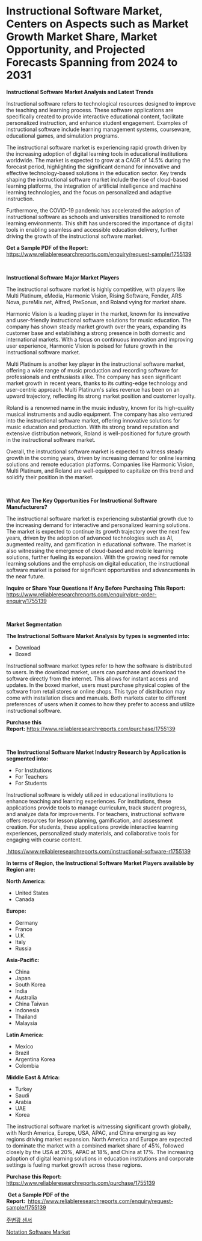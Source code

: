 <p><h1>Instructional Software Market, Centers on Aspects such as Market Growth Market Share, Market Opportunity, and Projected Forecasts Spanning from 2024 to 2031</h1></p><p><strong>Instructional Software Market Analysis and Latest Trends</strong></p>
<p><p>Instructional software refers to technological resources designed to improve the teaching and learning process. These software applications are specifically created to provide interactive educational content, facilitate personalized instruction, and enhance student engagement. Examples of instructional software include learning management systems, courseware, educational games, and simulation programs.</p><p>The instructional software market is experiencing rapid growth driven by the increasing adoption of digital learning tools in educational institutions worldwide. The market is expected to grow at a CAGR of 14.5% during the forecast period, highlighting the significant demand for innovative and effective technology-based solutions in the education sector. Key trends shaping the instructional software market include the rise of cloud-based learning platforms, the integration of artificial intelligence and machine learning technologies, and the focus on personalized and adaptive instruction.</p><p>Furthermore, the COVID-19 pandemic has accelerated the adoption of instructional software as schools and universities transitioned to remote learning environments. This shift has underscored the importance of digital tools in enabling seamless and accessible education delivery, further driving the growth of the instructional software market.</p></p>
<p><strong>Get a Sample PDF of the Report:&nbsp;</strong> <a href="https://www.reliableresearchreports.com/enquiry/request-sample/1755139">https://www.reliableresearchreports.com/enquiry/request-sample/1755139</a></p>
<p>&nbsp;</p>
<p><strong>Instructional Software Major Market Players</strong></p>
<p><p>The instructional software market is highly competitive, with players like Multi Platinum, eMedia, Harmonic Vision, Rising Software, Fender, ARS Nova, pureMix.net, Alfred, PreSonus, and Roland vying for market share. </p><p>Harmonic Vision is a leading player in the market, known for its innovative and user-friendly instructional software solutions for music education. The company has shown steady market growth over the years, expanding its customer base and establishing a strong presence in both domestic and international markets. With a focus on continuous innovation and improving user experience, Harmonic Vision is poised for future growth in the instructional software market.</p><p>Multi Platinum is another key player in the instructional software market, offering a wide range of music production and recording software for professionals and enthusiasts alike. The company has seen significant market growth in recent years, thanks to its cutting-edge technology and user-centric approach. Multi Platinum's sales revenue has been on an upward trajectory, reflecting its strong market position and customer loyalty.</p><p>Roland is a renowned name in the music industry, known for its high-quality musical instruments and audio equipment. The company has also ventured into the instructional software market, offering innovative solutions for music education and production. With its strong brand reputation and extensive distribution network, Roland is well-positioned for future growth in the instructional software market.</p><p>Overall, the instructional software market is expected to witness steady growth in the coming years, driven by increasing demand for online learning solutions and remote education platforms. Companies like Harmonic Vision, Multi Platinum, and Roland are well-equipped to capitalize on this trend and solidify their position in the market.</p></p>
<p>&nbsp;</p>
<p><strong>What Are The Key Opportunities For Instructional Software Manufacturers?</strong></p>
<p><p>The instructional software market is experiencing substantial growth due to the increasing demand for interactive and personalized learning solutions. The market is expected to continue its growth trajectory over the next few years, driven by the adoption of advanced technologies such as AI, augmented reality, and gamification in educational software. The market is also witnessing the emergence of cloud-based and mobile learning solutions, further fueling its expansion. With the growing need for remote learning solutions and the emphasis on digital education, the instructional software market is poised for significant opportunities and advancements in the near future.</p></p>
<p><strong>Inquire or Share Your Questions If Any Before Purchasing This Report:</strong> <a href="https://www.reliableresearchreports.com/enquiry/pre-order-enquiry/1755139">https://www.reliableresearchreports.com/enquiry/pre-order-enquiry/1755139</a></p>
<p>&nbsp;</p>
<p><strong>Market Segmentation</strong></p>
<p><strong>The Instructional Software Market Analysis by types is segmented into:</strong></p>
<p><ul><li>Download</li><li>Boxed</li></ul></p>
<p><p>Instructional software market types refer to how the software is distributed to users. In the download market, users can purchase and download the software directly from the internet. This allows for instant access and updates. In the boxed market, users must purchase physical copies of the software from retail stores or online shops. This type of distribution may come with installation discs and manuals. Both markets cater to different preferences of users when it comes to how they prefer to access and utilize instructional software.</p></p>
<p><strong>Purchase this Report:&nbsp;</strong><a href="https://www.reliableresearchreports.com/purchase/1755139">https://www.reliableresearchreports.com/purchase/1755139</a></p>
<p>&nbsp;</p>
<p><strong>The Instructional Software Market Industry Research by Application is segmented into:</strong></p>
<p><ul><li>For Institutions</li><li>For Teachers</li><li>For Students</li></ul></p>
<p><p>Instructional software is widely utilized in educational institutions to enhance teaching and learning experiences. For institutions, these applications provide tools to manage curriculum, track student progress, and analyze data for improvements. For teachers, instructional software offers resources for lesson planning, gamification, and assessment creation. For students, these applications provide interactive learning experiences, personalized study materials, and collaborative tools for engaging with course content.</p></p>
<p><a href="https://www.reliableresearchreports.com/instructional-software-r1755139">&nbsp;https://www.reliableresearchreports.com/instructional-software-r1755139</a></p>
<p><strong>In terms of Region, the Instructional Software Market Players available by Region are:</strong></p>
<p>
    <p> <strong> North America: </strong>
        <ul>
            <li>United States</li>
            <li>Canada</li>
        </ul>
        </p> 
    <p> <strong> Europe: </strong>
        <ul>
            <li>Germany</li>
            <li>France</li>
            <li>U.K.</li>
            <li>Italy</li>
            <li>Russia</li>
        </ul>
        </p> 
    <p> <strong> Asia-Pacific: </strong>
        <ul>
            <li>China</li>
            <li>Japan</li>
            <li>South Korea</li>
            <li>India</li>
            <li>Australia</li>
            <li>China Taiwan</li>
            <li>Indonesia</li>
            <li>Thailand</li>
            <li>Malaysia</li>
        </ul>
        </p> 
    <p> <strong> Latin America: </strong>
        <ul>
            <li>Mexico</li>
            <li>Brazil</li>
            <li>Argentina Korea</li>
            <li>Colombia</li>
        </ul>
        </p> 
    <p> <strong> Middle East & Africa: </strong>
        <ul>
            <li>Turkey</li>
            <li>Saudi</li>
            <li>Arabia</li>
            <li>UAE</li>
            <li>Korea</li>
        </ul>
    </p>
    </p>
<p><p>The instructional software market is witnessing significant growth globally, with North America, Europe, USA, APAC, and China emerging as key regions driving market expansion. North America and Europe are expected to dominate the market with a combined market share of 45%, followed closely by the USA at 20%, APAC at 18%, and China at 17%. The increasing adoption of digital learning solutions in education institutions and corporate settings is fueling market growth across these regions.</p></p>
<p><strong>Purchase this Report: </strong><a href="https://www.reliableresearchreports.com/purchase/1755139">https://www.reliableresearchreports.com/purchase/1755139</a></p>
<p>&nbsp;<strong>Get a Sample PDF of the Report:&nbsp;&nbsp;</strong><a href="https://www.reliableresearchreports.com/enquiry/request-sample/1755139">https://www.reliableresearchreports.com/enquiry/request-sample/1755139</a></p>
<p><strong></strong></p>
<p><p><a href="https://github.com/jntpkh496620/Market-Research-Report-List-2/blob/main/154544459116.md">주변광 센서</a></p><p><a href="https://github.com/NorbertYates/Market-Research-Report-List-5/blob/main/notation-software-market.md">Notation Software Market</a></p></p>
